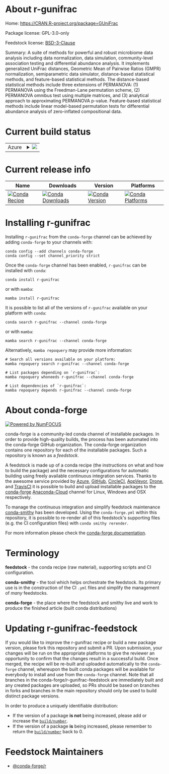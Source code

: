 About r-gunifrac
================

Home: https://CRAN.R-project.org/package=GUniFrac

Package license: GPL-3.0-only

Feedstock license: [BSD-3-Clause](https://github.com/conda-forge/r-gunifrac-feedstock/blob/main/LICENSE.txt)

Summary: A suite of methods for powerful and robust microbiome data analysis including data normalization, data simulation, community-level association testing and differential abundance analysis. It implements generalized UniFrac distances,  Geometric Mean of Pairwise Ratios (GMPR) normalization, semiparametric data simulator, distance-based statistical methods, and feature-based statistical methods. The distance-based statistical methods include three extensions of PERMANOVA: (1) PERMANOVA using the Freedman-Lane permutation scheme, (2) PERMANOVA omnibus test using multiple matrices, and  (3) analytical approach to approximating PERMANOVA p-value. Feature-based statistical methods include linear model-based permutation tests for differential abundance analysis of zero-inflated compositional data.

Current build status
====================


<table>
    
  <tr>
    <td>Azure</td>
    <td>
      <details>
        <summary>
          <a href="https://dev.azure.com/conda-forge/feedstock-builds/_build/latest?definitionId=14433&branchName=main">
            <img src="https://dev.azure.com/conda-forge/feedstock-builds/_apis/build/status/r-gunifrac-feedstock?branchName=main">
          </a>
        </summary>
        <table>
          <thead><tr><th>Variant</th><th>Status</th></tr></thead>
          <tbody><tr>
              <td>linux_64_r_base4.1</td>
              <td>
                <a href="https://dev.azure.com/conda-forge/feedstock-builds/_build/latest?definitionId=14433&branchName=main">
                  <img src="https://dev.azure.com/conda-forge/feedstock-builds/_apis/build/status/r-gunifrac-feedstock?branchName=main&jobName=linux&configuration=linux_64_r_base4.1" alt="variant">
                </a>
              </td>
            </tr><tr>
              <td>linux_64_r_base4.2</td>
              <td>
                <a href="https://dev.azure.com/conda-forge/feedstock-builds/_build/latest?definitionId=14433&branchName=main">
                  <img src="https://dev.azure.com/conda-forge/feedstock-builds/_apis/build/status/r-gunifrac-feedstock?branchName=main&jobName=linux&configuration=linux_64_r_base4.2" alt="variant">
                </a>
              </td>
            </tr><tr>
              <td>osx_64_r_base4.1</td>
              <td>
                <a href="https://dev.azure.com/conda-forge/feedstock-builds/_build/latest?definitionId=14433&branchName=main">
                  <img src="https://dev.azure.com/conda-forge/feedstock-builds/_apis/build/status/r-gunifrac-feedstock?branchName=main&jobName=osx&configuration=osx_64_r_base4.1" alt="variant">
                </a>
              </td>
            </tr><tr>
              <td>osx_64_r_base4.2</td>
              <td>
                <a href="https://dev.azure.com/conda-forge/feedstock-builds/_build/latest?definitionId=14433&branchName=main">
                  <img src="https://dev.azure.com/conda-forge/feedstock-builds/_apis/build/status/r-gunifrac-feedstock?branchName=main&jobName=osx&configuration=osx_64_r_base4.2" alt="variant">
                </a>
              </td>
            </tr><tr>
              <td>win_64</td>
              <td>
                <a href="https://dev.azure.com/conda-forge/feedstock-builds/_build/latest?definitionId=14433&branchName=main">
                  <img src="https://dev.azure.com/conda-forge/feedstock-builds/_apis/build/status/r-gunifrac-feedstock?branchName=main&jobName=win&configuration=win_64_" alt="variant">
                </a>
              </td>
            </tr>
          </tbody>
        </table>
      </details>
    </td>
  </tr>
</table>

Current release info
====================

| Name | Downloads | Version | Platforms |
| --- | --- | --- | --- |
| [![Conda Recipe](https://img.shields.io/badge/recipe-r--gunifrac-green.svg)](https://anaconda.org/conda-forge/r-gunifrac) | [![Conda Downloads](https://img.shields.io/conda/dn/conda-forge/r-gunifrac.svg)](https://anaconda.org/conda-forge/r-gunifrac) | [![Conda Version](https://img.shields.io/conda/vn/conda-forge/r-gunifrac.svg)](https://anaconda.org/conda-forge/r-gunifrac) | [![Conda Platforms](https://img.shields.io/conda/pn/conda-forge/r-gunifrac.svg)](https://anaconda.org/conda-forge/r-gunifrac) |

Installing r-gunifrac
=====================

Installing `r-gunifrac` from the `conda-forge` channel can be achieved by adding `conda-forge` to your channels with:

```
conda config --add channels conda-forge
conda config --set channel_priority strict
```

Once the `conda-forge` channel has been enabled, `r-gunifrac` can be installed with `conda`:

```
conda install r-gunifrac
```

or with `mamba`:

```
mamba install r-gunifrac
```

It is possible to list all of the versions of `r-gunifrac` available on your platform with `conda`:

```
conda search r-gunifrac --channel conda-forge
```

or with `mamba`:

```
mamba search r-gunifrac --channel conda-forge
```

Alternatively, `mamba repoquery` may provide more information:

```
# Search all versions available on your platform:
mamba repoquery search r-gunifrac --channel conda-forge

# List packages depending on `r-gunifrac`:
mamba repoquery whoneeds r-gunifrac --channel conda-forge

# List dependencies of `r-gunifrac`:
mamba repoquery depends r-gunifrac --channel conda-forge
```


About conda-forge
=================

[![Powered by
NumFOCUS](https://img.shields.io/badge/powered%20by-NumFOCUS-orange.svg?style=flat&colorA=E1523D&colorB=007D8A)](https://numfocus.org)

conda-forge is a community-led conda channel of installable packages.
In order to provide high-quality builds, the process has been automated into the
conda-forge GitHub organization. The conda-forge organization contains one repository
for each of the installable packages. Such a repository is known as a *feedstock*.

A feedstock is made up of a conda recipe (the instructions on what and how to build
the package) and the necessary configurations for automatic building using freely
available continuous integration services. Thanks to the awesome service provided by
[Azure](https://azure.microsoft.com/en-us/services/devops/), [GitHub](https://github.com/),
[CircleCI](https://circleci.com/), [AppVeyor](https://www.appveyor.com/),
[Drone](https://cloud.drone.io/welcome), and [TravisCI](https://travis-ci.com/)
it is possible to build and upload installable packages to the
[conda-forge](https://anaconda.org/conda-forge) [Anaconda-Cloud](https://anaconda.org/)
channel for Linux, Windows and OSX respectively.

To manage the continuous integration and simplify feedstock maintenance
[conda-smithy](https://github.com/conda-forge/conda-smithy) has been developed.
Using the ``conda-forge.yml`` within this repository, it is possible to re-render all of
this feedstock's supporting files (e.g. the CI configuration files) with ``conda smithy rerender``.

For more information please check the [conda-forge documentation](https://conda-forge.org/docs/).

Terminology
===========

**feedstock** - the conda recipe (raw material), supporting scripts and CI configuration.

**conda-smithy** - the tool which helps orchestrate the feedstock.
                   Its primary use is in the construction of the CI ``.yml`` files
                   and simplify the management of *many* feedstocks.

**conda-forge** - the place where the feedstock and smithy live and work to
                  produce the finished article (built conda distributions)


Updating r-gunifrac-feedstock
=============================

If you would like to improve the r-gunifrac recipe or build a new
package version, please fork this repository and submit a PR. Upon submission,
your changes will be run on the appropriate platforms to give the reviewer an
opportunity to confirm that the changes result in a successful build. Once
merged, the recipe will be re-built and uploaded automatically to the
`conda-forge` channel, whereupon the built conda packages will be available for
everybody to install and use from the `conda-forge` channel.
Note that all branches in the conda-forge/r-gunifrac-feedstock are
immediately built and any created packages are uploaded, so PRs should be based
on branches in forks and branches in the main repository should only be used to
build distinct package versions.

In order to produce a uniquely identifiable distribution:
 * If the version of a package **is not** being increased, please add or increase
   the [``build/number``](https://docs.conda.io/projects/conda-build/en/latest/resources/define-metadata.html#build-number-and-string).
 * If the version of a package **is** being increased, please remember to return
   the [``build/number``](https://docs.conda.io/projects/conda-build/en/latest/resources/define-metadata.html#build-number-and-string)
   back to 0.

Feedstock Maintainers
=====================

* [@conda-forge/r](https://github.com/conda-forge/r/)

